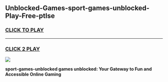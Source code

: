 
## Unblocked-Games-sport-games-unblocked-Play-Free-ptlse
<h3>
<a href="https://premium76.site?title=sport-games-unblocked&ref=22A">CLICK TO PLAY</a></h3>
<hr>

<h3>
<a href="https://premium76.site?title=sport-games-unblocked&ref=22A">CLICK 2 PLAY</a>
  
</h3>

<a href="https://premium76.site?title=sport-games-unblocked&ref=22A"><img src="https://clearcache.store/games.png"></a>


**sport-games-unblocked games unblocked: Your Gateway to Fun and Accessible Online Gaming**
